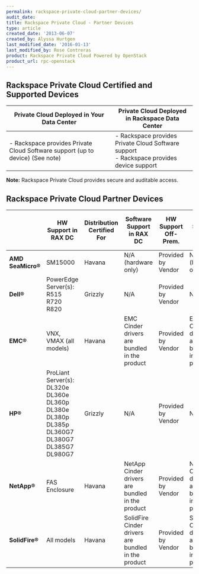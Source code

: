 ```yaml
---
permalink: rackspace-private-cloud-partner-devices/
audit_date:
title: Rackspace Private Cloud - Partner Devices
type: article
created_date: '2013-06-07'
created_by: Alyssa Hurtgen
last_modified_date: '2016-01-13'
last_modified_by: Rose Contreras
product: Rackspace Private Cloud Powered by OpenStack
product_url: rpc-openstack
---
```


## Rackspace Private Cloud Certified and Supported Devices</strong>

**Private Cloud Deployed in Your Data Center** | **Private Cloud Deployed in Rackspace Data Center**
--- | --- |
- Rackspace provides Private Cloud Software support (up to device) (See note) | - Rackspace provides Private Cloud Software support<br />- Rackspace provides device support

**Note:** Rackspace Private Cloud provides secure and auditable access.


## Rackspace Private Cloud Partner Devices

&nbsp; | **HW Support in RAX DC** | **Distribution Certified For** | **Software Support in RAX DC** | **HW Support Off-Prem.** | **SW Support Off-Prem.** | **Certified for RPC/Reference Architecture** | **Supported Use Cases For Current Version of RPC** | **HW Support in Customer DC Only**
--- | --- | --- | --- | --- | --- | --- | --- | ---
**AMD SeaMicro&reg;** | SM15000 | Havana | N/A (hardware only) | Provided by Vendor | N/A (hardware only) |	Yes | Compute &amp; Swift in a Box | Yes
**Dell&reg;** | PowerEdge Server(s):<br />R515<br />R720<br />R820 | Grizzly | N/A | Provided by Vendor | N/A | Yes | Compute | PowerEdge Server(s):<br />C6220<br />C6105
**EMC&reg;** | VNX, VMAX (all models) | Havana | EMC Cinder drivers are bundled in the product | Provided by Vendor | EMC Cinder drivers are bundled in the product | Yes | Resilient Instance Storage | N/A
**HP&reg;** | ProLiant Server(s):<br />DL320e<br />DL360e<br />DL360p<br />DL380e<br />DL380p<br />DL385p<br />DL360G7<br />DL380G7<br />	DL385G7<br />DL980G7 | Grizzly | N/A | Provided by Vendor | N/A | Yes | Compute | ProLiant Server(s):<br />DL 385
**NetApp&reg;** | FAS Enclosure | Havana | NetApp Cinder drivers are bundled in the product | Provided by Vendor | NetApp Cinder drivers are bundled in the product | Yes | Resilient Instance Storage | E-series (Swift)
**SolidFire&reg;** | All models | Havana | SolidFire Cinder drivers are bundled in the product | Provided by Vendor | SolidFire Cinder drivers are bundled in the product | Yes | Multi-tenant clouds, Consistent storage performance | Yes
